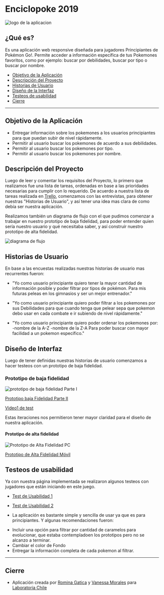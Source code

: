 # Enciclopoke 2019

![logo de la aplicacion](./src/imagenes_pokemon/Logo_aplicacion.png "Logo de la aplicación")

## ¿Qué es?

Es una aplicación web responsive diseñada para jugadores Principiantes de Pokémon Go!. 
Permite acceder a información específica de tus Pokemones favoritos, como por ejemplo: buscar por debilidades, buscar por tipo o buscar por nombre.

* [Objetivo de la Aplicación](#objetivo-de-la-aplicación)
* [Descripción del Proyecto](#descripción-del-proyecto)
* [Historias de Usuario](#historias-de-usuario)
* [Diseño de la Interfaz](#diseño-de-interfaz)
* [Testeos de usabilidad](#testeos-de-usabilidad)
* [Cierre](#cierre)

***

## Objetivo de la Aplicación

* Entregar información sobre los pokemones a los usuarios principiantes para que puedan subir de nivel rápidamente.
* Permitir al usuario buscar los pokemones de acuerdo a sus debilidades.
* Permitir al usuario buscar los pokemones por tipo.
* Permitir al usuario buscar los pokemones por nombre.


## Descripción del Proyecto

Luego de leer y comentar los requisitos del Proyecto, lo primero que realizamos fue una lista de tareas, ordenadas en base a las prioridades necesarias para cumplir con lo requerido.
De acuerdo a nuestra lista de tareas realizada en [Trello](https://trello.com/b/1G1qF74G/data-lover-pokemon), comenzamos con las entrevistas, para obtener nuestras "Historias de Usuario", y así tener una idea mas clara de como debía ser nuestra aplicación.
 
Realizamos también un diagrama de flujo con el que pudimos comenzar a trabajar en nuestro prototipo de baja fidelidad, para poder entender quien sería nuestro usuario y qué necesitaba saber, y así construír nuestro prototipo de alta fidelidad.


![diagrama de flujo](./src/imagenes_pokemon/Diagrama_de_Flujo.jpg "Diagrama de Flujo")


## Historias de Usuario

En base a las encuestas realizadas nuestras historias de usuario mas recurrentes fueron:

* "Yo como usuario principiante quiero tener la mayor cantidad de información posible y poder filtrar por tipos    de pokémon. Para mis futuras peleas en los gimnasios y ser un mejor entrenador."

* "Yo como usuario principiante quiero poder filtrar a los pokemones por sus Debilidades para que cuando          tenga que pelear sepa que pokemon debo usar en cada combate e ir subiendo de nivel rápidamente." 

* "Yo como usuario principiante quiero poder ordenar los pokemones por: 
   -nombre de la A-Z
   -nombre de la Z-A
  Para poder buscar con mayor facilidad a un pokemon especifico."

## Diseño de Interfaz
    
Luego de tener definidas nuestras historias de usuario comenzamos a hacer testeos con un prototipo de baja fidelidad.

### Prototipo de baja fidelidad


![prototipo de baja fidelidad Parte I](./src/imagenes_pokemon/Prototipo_Baja_Fidelidad1.jpg "prototipo de baja fidelidad")

[Prototipo baja Fidelidad Parte II](./src/imagenes_pokemon/Prototipo_Baja_Fidelidad2.jpg "prototipo de baja fidelidad")

[Video1 de test](https://drive.google.com/drive/folders/1_lze3OVD9cHebxUuLNVgQWEL9x-CAnre?usp=sharing "Video1 de test")

Estas iteraciones nos permitieron tener mayor claridad para el diseño de nuestra aplicación.

#### Prototipo de alta fidelidad

![Prototipo de Alta Fidelidad PC](https://app.zeplin.io/project/5c7daae8db2d7d520bfd8bc2/screen/5c808b2caccb04bc4256cf75 "Prototipo de Alta Fidelidad PC")

[Prototipo de Alta Fidelidad Móvil](https://app.zeplin.io/project/5c7daae8db2d7d520bfd8bc2/screen/5c7db6f526c62e6244030036 "Prototipo de Alta Fidelidad Móvil")

## Testeos de usabilidad

Ya con nuestra página implementada se realizaron algunos testeos con jugadores que están iniciando en este juego.

* [Test de Usabilidad 1](https://www.useloom.com/share/a4480318022f4577b3265ff4010c26d3)
* [Test de Usabilidad 2](https://www.useloom.com/share/c7dac88c961440549c7d1461da0c967f)

* La aplicación es bastante simple y sencilla de usar ya que es para principiantes. Y algunas recomendaciones fueron:
- Incluir una opción para filtrar por cantidad de caramelos para evolucionar, que estaba contempladoen los prototipos pero no se alcanzo a terminar.
- Cambiar el color de Fondo
- Entregar la información completa de cada pokemon al filtrar.

***

## Cierre

* Aplicación creada por [Romina Gatica](https://github.com/RominaGatica) y [Vanessa Morales](https://github.com/vnssmorales) para [Laboratoria Chile](https://github.com/LaboratoriaChile)

